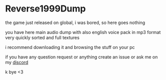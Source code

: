 # Reverse1999Dump

the game just released on global, i was bored, so here goes nothing

you have here main audio dump with also english voice pack in mp3 format very quickly sorted and full textures

i recommend downloading it and browsing the stuff on your pc

if you have any question request or anything create an issue or ask me on my [discord](https://discord.com/invite/fzRdtVh)

k bye <3
